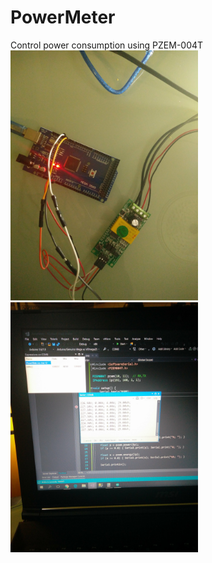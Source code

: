 # PowerMeter
Control power consumption using PZEM-004T<br/>
<img width='300' src='https://github.com/GeErghon/PowerMeter/blob/master/Docs/PZEM00T.jpg'>
<br/>
<img width='300' src='https://github.com/GeErghon/PowerMeter/blob/master/Docs/VisualStudio.jpg'>
